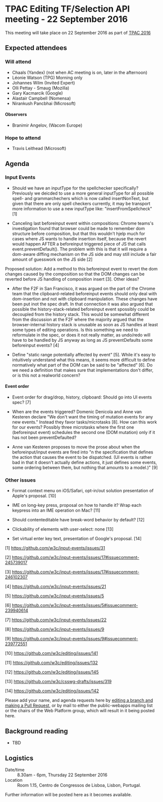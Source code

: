 # TPAC Editing TF/Selection API meeting - 22 September 2016

This meeting will take place on 22 September 2016 as part of [TPAC 2016](https://www.w3.org/2016/09/TPAC/)

## Expected attendees

### Will attend

* Chaals (Yandex) (not when AC meeting is on, later in the afternoon)
* Léonie Watson (TPG) Morning only
* Johannes Wilm (Invited Expert)
* Olli Pettay - Smaug (Mozilla)
* Gary Kacmarcik (Google)
* Alastair Campbell (Nomensa)
* Nirankush Pancbhai (Microsoft)


#### Observers
* Branimir Angelov,  (Wacom Europe)

### Hope to attend

* Travis Leithead (Microsoft)

## Agenda

### Input Events

* Should we have an inputType for the spellchecker specifically? Previously we deicded to use a more general inputType for all possible spell- and grammarchechers which is now called insertNonText, but given that there are only spell checkers currently, it may be transport more information to use a new inputType like: "insertFromSpellcheck" [1]

* Canceling last beforeinput event within compositions: Chrome teams's investigation found that browser could be made to remember dom structure before composition, but that this wouldn't hjelp much for cases where JS wants to handle insertion itself, because the revert would happen AFTER a beforeinput triggered piece of JS that calls event.preventDefault(). The problem with this is that it will require a dom-aware diffing mechanism on the JS side and may still include a fair amount of guesswork on the JS side [2]

Proposed solution: Add a method to this beforeinput event to revert the dom changes caused by the composition so that the DOM changes can be reverted before JS handling of composition insert [3]. Other ideas? 

* After the F2F in San Francisco, it was argued on the part of the Chrome team that the clipboard-related beforeinput events should only deal with dom-insertion and not with clipboard manipulation. These changes have been put inot the spec draft. In that connection it was also argued that possible the history-stack-related beforeinput event spossibly could be decoupled from the history stack. This would be somewhat different from the discussion at the F2F where the majority argued that the browser-internal history stack is unusable as soon as JS handles at least some types of editing operations. Is this something we need to reformulate in the spec, or does it not really matter, as undo/redo will have to be handled by JS anyway as long as JS preventDefaults some beforeinput events? [4]

* Define "static range potentially affected by event" [5]. While  it's easy to intuitively understand what this means, it seems more difficult to define normatively what part of the DOM can be said to be "affected" [6]. Do we need a definition that makes sure that implementations don't differ, or is this not a realworld concern?

#### Event order

* Event order for drag/drop, history, clipboard: Should go into UI events spec? [7]

* When are the events triggered? Domenic Denicola and Anne van Kesteren declare "We don't want the timing of mutation events for any new events." Instead they favor tasks/microtasks [8]. How can this work for our events? Possibly three  microtasks where the first one (beforeinput event) schedules the second one (DOM mutation) only if it has not been preventDefaulted?

* Anne van Kesteren proposes to move the prose about when the beforeinput/input events are fired into "n the specification that defines the action that causes the event to be dispatched. (UI events is rather bad in that it doesn't actually define actions, it just defines some events, some ordering between them, but nothing that amounts to a model.)" [9]


### Other issues

* Format context menu on iOS/Safari, opt-in/out solution presentation of Apple's proposal. [10]

* IME on long-key press, proposal on how to handle it? Wrap each keypress into an IME operation on Mac? [11]

* Should contenteditable have break-word behavior by default? [12]

* Clickability of elements with user-select: none [13]

* Set virtual enter key text, presentation of Google's proposal. [14]

[1] https://github.com/w3c/input-events/issues/31

[2] https://github.com/w3c/input-events/issues/17#issuecomment-245739017

[3] https://github.com/w3c/input-events/issues/17#issuecomment-246102307

[4] https://github.com/w3c/input-events/issues/21

[5] https://github.com/w3c/input-events/issues/5

[6] https://github.com/w3c/input-events/issues/5#issuecomment-239940614

[7] https://github.com/w3c/input-events/issues/22

[8] https://github.com/w3c/input-events/issues/9

[9] https://github.com/w3c/input-events/issues/9#issuecomment-239772551

[10] https://github.com/w3c/editing/issues/141

[11] https://github.com/w3c/editing/issues/132

[12] https://github.com/w3c/editing/issues/145

[13] https://github.com/w3c/csswg-drafts/issues/319

[14] https://github.com/w3c/editing/issues/142

Please add your name, and agenda requests here by [editing a branch and making a Pull Request](https://github.com/w3c/WebPlatformWG/edit/gh-pages/meetings/16-09-22TPAC-3.md), or by mail to either the public-webapps mailing list or the chairs of the Web Platform group, which will result in it being posted here.

## Background reading

* TBD

## Logistics

<dl>
  <dt>Date/time</dt>
  <dd>8.30am - 6pm, Thursday 22 September 2016</dd>
  <dt>Location</dt>
  <dd>Room 1.15, Centro de Congressos de Lisboa, Lisbon, Portugal.</dd>
</dl>

Further information will be posted here as it becomes available.
